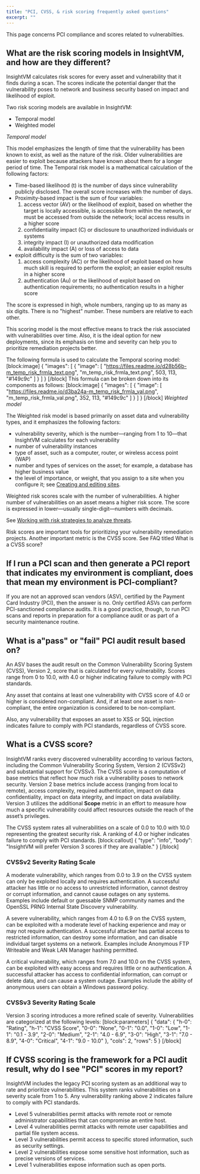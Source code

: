 ```yaml
---
title: "PCI, CVSS, & risk scoring frequently asked questions"
excerpt: ""
---
```

This page concerns PCI compliance and scores related to vulnerabilties.

## What are the risk scoring models in InsightVM, and how are they different?

InsightVM calculates risk scores for every asset and vulnerability that it finds during a scan. The scores indicate the potential danger that the vulnerability poses to network and business security based on impact and likelihood of exploit.

Two risk scoring models are available in InsightVM:
* Temporal model
* Weighted model

_Temporal model_

This model emphasizes the length of time that the vulnerability has been known to exist, as well as the nature of the risk. Older vulnerabilities are easier to exploit because attackers have known about them for a longer period of time. The Temporal risk model is a mathematical calculation of the following factors:
* Time-based likelihood (t) is the number of days since vulnerability publicly disclosed. The overall score increases with the number of days.
* Proximity-based impact is the sum of four variables:
   1. access vector (AV) or the likelihood of exploit, based on whether the target is locally accessible, is accessible from within the network, or must be accessed from outside the network; local access results in a higher score
   2. confidentiality impact (C) or disclosure to unauthorized individuals or systems
   3. integrity impact (I) or unauthorized data modification
   4. availability impact (A) or loss of access to data
* exploit difficulty is the sum of two variables:
   1. access complexity (AC) or the likelihood of exploit based on how much skill is required to perform the exploit; an easier exploit results in a higher score
   2. authentication (Au) or the likelihood of exploit based on authentication requirements; no authentication results in a higher score

The score is expressed in high, whole numbers, ranging up to as many as six digits. There is no "highest" number. These numbers are relative to each other.

This scoring model is the most effective means to track the risk associated with vulnerabilities over time. Also, it is the ideal option for new deployments, since its emphasis on time and severity can help you to prioritize remediation projects better.

The following formula is used to calculate the Temporal scoring model:
[block:image]
{
  "images": [
    {
      "image": [
        "https://files.readme.io/d28b56b-m_temp_risk_frmla_text.png",
        "m_temp_risk_frmla_text.png",
        503,
        113,
        "#149c9c"
      ]
    }
  ]
}
[/block]
This formula can be broken down into its components as follows:
[block:image]
{
  "images": [
    {
      "image": [
        "https://files.readme.io/d3ba24a-m_temp_risk_frmla_val.png",
        "m_temp_risk_frmla_val.png",
        352,
        113,
        "#149c9c"
      ]
    }
  ]
}
[/block]
_Weighted model_

The Weighted risk model is based primarily on asset data and vulnerability types, and it emphasizes the following factors:
* vulnerability severity, which is the number—ranging from 1 to 10—that InsightVM calculates for each vulnerability
* number of vulnerability instances
* type of asset, such as a computer, router, or wireless access point (WAP)
* number and types of services on the asset; for example, a database has higher business value
* the level of importance, or weight, that you assign to a site when you configure it; see [Creating and editing sites](doc:creating-and-editing-sites).

Weighted risk scores scale with the number of vulnerabilities. A higher number of vulnerabilities on an asset means a higher risk score. The score is expressed in lower—usually single-digit—numbers with decimals.

See [Working with risk strategies to analyze threats](doc:working-with-risk-strategies-to-analyze-threats).

Risk scores are important tools for prioritizing your vulnerability remediation projects. Another important metric is the CVSS score. See FAQ titled What is a CVSS score?

## If I run a PCI scan and then generate a PCI report that indicates my environment is compliant, does that mean my environment is PCI-compliant?

If you are not an approved scan vendors (ASV), certified by the Payment Card Industry (PCI), then the answer is no. Only certified ASVs can perform PCI-sanctioned compliance audits. It is a good practice, though, to run PCI scans and reports in preparation for a compliance audit or as part of a security maintenance routine.

## What is a"pass" or "fail" PCI audit result based on?

An ASV bases the audit result on the Common Vulnerability Scoring System (CVSS), Version 2, score that is calculated for every vulnerability. Scores range from 0 to 10.0, with 4.0 or higher indicating failure to comply with PCI standards.

Any asset that contains at least one vulnerability with CVSS score of 4.0 or higher is considered non-compliant. And, if at least one asset is non-compliant, the entire organization is considered to be non-compliant.

Also, any vulnerability that exposes an asset to XSS or SQL injection indicates failure to comply with PCI standards, regardless of CVSS score.

## What is a CVSS score?

InsightVM ranks every discovered vulnerability according to various factors, including the Common Vulnerability Scoring System, Version 2 (CVSSv2) and substantial support for CVSSv3. The CVSS score is a computation of base metrics that reflect how much risk a vulnerability poses to network security. Version 2 base metrics include access (ranging from local to remote), access complexity, required authentication, impact on data confidentiality, impact on data integrity, and impact on data availability. Version 3 utilizes the additional **Scope** metric in an effort to measure how much a specific vulnerability could affect resources outside the reach of the asset’s privileges.

The CVSS system rates all vulnerabilities on a scale of 0.0 to 10.0 with 10.0 representing the greatest security risk. A ranking of 4.0 or higher indicates failure to comply with PCI standards.
[block:callout]
{
  "type": "info",
  "body": "InsightVM will prefer Version 3 scores if they are available."
}
[/block]
### CVSSv2 Severity Rating Scale

A moderate vulnerability, which ranges from 0.0 to 3.9 on the CVSS system can only be exploited locally and requires authentication. A successful attacker has little or no access to unrestricted information, cannot destroy or corrupt information, and cannot cause outages on any systems. Examples include default or guessable SNMP community names and the OpenSSL PRNG Internal State Discovery vulnerability.

A severe vulnerability, which ranges from 4.0 to 6.9 on the CVSS system, can be exploited with a moderate level of hacking experience and may or may not require authentication. A successful attacker has partial access to restricted information, can destroy some information, and can disable individual target systems on a network. Examples include Anonymous FTP Writeable and Weak LAN Manager hashing permitted.

A critical vulnerability, which ranges from 7.0 and 10.0 on the CVSS system, can be exploited with easy access and requires little or no authentication. A successful attacker has access to confidential information, can corrupt or delete data, and can cause a system outage. Examples include the ability of anonymous users can obtain a Windows password policy.

### CVSSv3 Severity Rating Scale

Version 3 scoring introduces a more refined scale of severity.  Vulnerabilities are categorized at the following levels:
[block:parameters]
{
  "data": {
    "h-0": "Rating",
    "h-1": "CVSS Score",
    "0-0": "None",
    "0-1": "0.0",
    "1-0": "Low",
    "1-1": "0.1 - 3.9",
    "2-0": "Medium",
    "2-1": "4.0 - 6.9",
    "3-0": "High",
    "3-1": "7.0 - 8.9",
    "4-0": "Critical",
    "4-1": "9.0 - 10.0"
  },
  "cols": 2,
  "rows": 5
}
[/block]
## If CVSS scoring is the framework for a PCI audit result, why do I see "PCI" scores in my report?

InsightVM includes the legacy PCI scoring system as an additional way to rate and prioritize vulnerabilities. This system ranks vulnerabilities on a severity scale from 1 to 5. Any vulnerability ranking above 2 indicates failure to comply with PCI standards.
* Level 5 vulnerabilities permit attacks with remote root or remote administrator capabilities that can compromise an entire host.
* Level 4 vulnerabilities permit attacks with remote user capabilities and partial file system access.
* Level 3 vulnerabilities permit access to specific stored information, such as security settings.
* Level 2 vulnerabilities expose some sensitive host information, such as precise versions of services.
* Level 1 vulnerabilities expose information such as open ports.